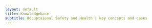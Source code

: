 ```yaml
---
layout: default
title: Knowledgebase
subtitle: Occuptaional Safety and Health | key concepts and cases
---
```


